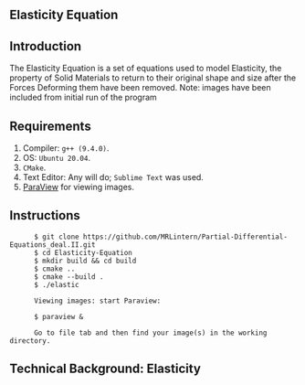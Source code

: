 ## Elasticity Equation

## Introduction

The Elasticity Equation is a set of equations used to model Elasticity, the property of Solid Materials to return to their original shape and size after the Forces Deforming them have been removed. Note: images have been included from initial run of the program

## Requirements

1. Compiler: `g++ (9.4.0)`.
2. OS: `Ubuntu 20.04`.
3. `CMake`.
4. Text Editor: Any will do; `Sublime Text` was used.
5. [ParaView](https://www.paraview.org/) for viewing images.

## Instructions

          $ git clone https://github.com/MRLintern/Partial-Differential-Equations_deal.II.git
          $ cd Elasticity-Equation
          $ mkdir build && cd build
          $ cmake ..
          $ cmake --build .
          $ ./elastic
          
          Viewing images: start Paraview:
          
          $ paraview &
          
          Go to file tab and then find your image(s) in the working directory.
          
          
## Technical Background: Elasticity      
  
          
